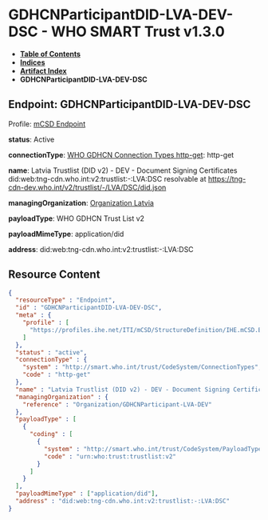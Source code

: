 # GDHCNParticipantDID-LVA-DEV-DSC - WHO SMART Trust v1.3.0

* [**Table of Contents**](toc.md)
* [**Indices**](indices.md)
* [**Artifact Index**](artifacts.md)
* **GDHCNParticipantDID-LVA-DEV-DSC**

## Endpoint: GDHCNParticipantDID-LVA-DEV-DSC

Profile: [mCSD Endpoint](https://profiles.ihe.net/ITI/mCSD/4.0.0/StructureDefinition-IHE.mCSD.Endpoint.html)

**status**: Active

**connectionType**: [WHO GDHCN Connection Types http-get](CodeSystem-ConnectionTypes.md#ConnectionTypes-http-get): http-get

**name**: Latvia Trustlist (DID v2) - DEV - Document Signing Certificates did:web:tng-cdn.who.int:v2:trustlist:-:LVA:DSC resolvable at https://tng-cdn-dev.who.int/v2/trustlist/-/LVA/DSC/did.json

**managingOrganization**: [Organization Latvia](Organization-GDHCNParticipant-LVA-DEV.md)

**payloadType**: WHO GDHCN Trust List v2

**payloadMimeType**: application/did

**address**: did:web:tng-cdn.who.int:v2:trustlist:-:LVA:DSC



## Resource Content

```json
{
  "resourceType" : "Endpoint",
  "id" : "GDHCNParticipantDID-LVA-DEV-DSC",
  "meta" : {
    "profile" : [
      "https://profiles.ihe.net/ITI/mCSD/StructureDefinition/IHE.mCSD.Endpoint"
    ]
  },
  "status" : "active",
  "connectionType" : {
    "system" : "http://smart.who.int/trust/CodeSystem/ConnectionTypes",
    "code" : "http-get"
  },
  "name" : "Latvia Trustlist (DID v2) - DEV - Document Signing Certificates\ndid:web:tng-cdn.who.int:v2:trustlist:-:LVA:DSC\nresolvable at https://tng-cdn-dev.who.int/v2/trustlist/-/LVA/DSC/did.json",
  "managingOrganization" : {
    "reference" : "Organization/GDHCNParticipant-LVA-DEV"
  },
  "payloadType" : [
    {
      "coding" : [
        {
          "system" : "http://smart.who.int/trust/CodeSystem/PayloadTypes",
          "code" : "urn:who:trust:trustlist:v2"
        }
      ]
    }
  ],
  "payloadMimeType" : ["application/did"],
  "address" : "did:web:tng-cdn.who.int:v2:trustlist:-:LVA:DSC"
}

```
